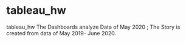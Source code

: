 # tableau_hw
tableau_hw
The Dashboards analyze Data of May 2020 ; 
The Story is created from data of May 2019- June 2020.
